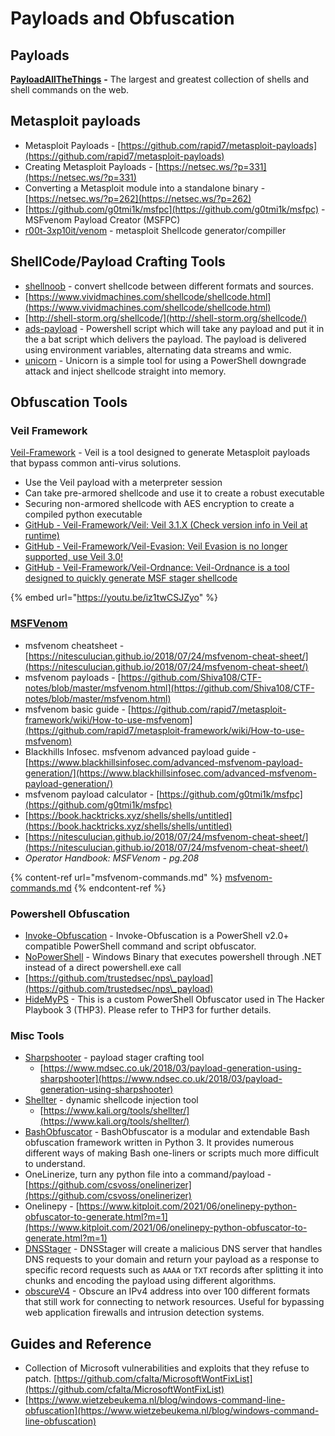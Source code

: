 # Payloads and Obfuscation

## **Payloads**

[**PayloadAllTheThings**](https://github.com/swisskyrepo/PayloadsAllTheThings) **-** The largest and greatest collection of shells and shell commands on the web.

## **Metasploit payloads**

* Metasploit Payloads - [https://github.com/rapid7/metasploit-payloads](https://github.com/rapid7/metasploit-payloads)
* Creating Metasploit Payloads - [https://netsec.ws/?p=331](https://netsec.ws/?p=331)
* Converting a Metasploit module into a standalone binary - [https://netsec.ws/?p=262](https://netsec.ws/?p=262)
* [https://github.com/g0tmi1k/msfpc](https://github.com/g0tmi1k/msfpc) - MSFvenom Payload Creator (MSFPC)
* [r00t-3xp10it/venom](https://github.com/r00t-3xp10it/venom) - metasploit Shellcode generator/compiller

## ShellCode/Payload Crafting Tools

* [shellnoob](https://www.kali.org/tools/shellnoob/) - convert shellcode between different formats and sources.
* [https://www.vividmachines.com/shellcode/shellcode.html](https://www.vividmachines.com/shellcode/shellcode.html)
* [http://shell-storm.org/shellcode/](http://shell-storm.org/shellcode/)
* [ads-payload](https://github.com/ChrisAD/ads-payload) - Powershell script which will take any payload and put it in the a bat script which delivers the payload. The payload is delivered using environment variables, alternating data streams and wmic.
* [unicorn](https://github.com/trustedsec/unicorn) - Unicorn is a simple tool for using a PowerShell downgrade attack and inject shellcode straight into memory.

## **Obfuscation Tools**

### **Veil Framework**

[Veil-Framework](https://github.com/Veil-Framework/Veil) - Veil is a tool designed to generate Metasploit payloads that bypass common anti-virus solutions.

* Use the Veil payload with a meterpreter session
* Can take pre-armored shellcode and use it to create a robust executable
* Securing non-armored shellcode with AES encryption to create a compiled python executable
* [GitHub - Veil-Framework/Veil: Veil 3.1.X (Check version info in Veil at runtime)](https://github.com/veil-framework/veil)&#x20;
* [GitHub - Veil-Framework/Veil-Evasion: Veil Evasion is no longer supported, use Veil 3.0!](https://github.com/Veil-Framework/Veil-Evasion)&#x20;
* [GitHub - Veil-Framework/Veil-Ordnance: Veil-Ordnance is a tool designed to quickly generate MSF stager shellcode](https://github.com/veil-framework/veil-ordnance)

{% embed url="https://youtu.be/iz1twCSJZyo" %}

### [MSFVenom](https://www.offensive-security.com/metasploit-unleashed/msfvenom/)

* msfvenom cheatsheet - [https://nitesculucian.github.io/2018/07/24/msfvenom-cheat-sheet/](https://nitesculucian.github.io/2018/07/24/msfvenom-cheat-sheet/)
* msfvenom payloads - [https://github.com/Shiva108/CTF-notes/blob/master/msfvenom.html](https://github.com/Shiva108/CTF-notes/blob/master/msfvenom.html)
* msfvenom basic guide - [https://github.com/rapid7/metasploit-framework/wiki/How-to-use-msfvenom](https://github.com/rapid7/metasploit-framework/wiki/How-to-use-msfvenom)
* Blackhills Infosec. msfvenom advanced payload guide - [https://www.blackhillsinfosec.com/advanced-msfvenom-payload-generation/](https://www.blackhillsinfosec.com/advanced-msfvenom-payload-generation/)
* msfvenom payload calculator - [https://github.com/g0tmi1k/msfpc](https://github.com/g0tmi1k/msfpc)
* [https://book.hacktricks.xyz/shells/shells/untitled](https://book.hacktricks.xyz/shells/shells/untitled)
* [https://nitesculucian.github.io/2018/07/24/msfvenom-cheat-sheet/](https://nitesculucian.github.io/2018/07/24/msfvenom-cheat-sheet/)
* _Operator Handbook: MSFVenom - pg.208_

{% content-ref url="msfvenom-commands.md" %}
[msfvenom-commands.md](msfvenom-commands.md)
{% endcontent-ref %}

### **Powershell Obfuscation**

* [Invoke-Obfuscation](https://github.com/danielbohannon/Invoke-Obfuscation) - Invoke-Obfuscation is a PowerShell v2.0+ compatible PowerShell command and script obfuscator.
* [NoPowerShell](https://github.com/Ben0xA/nps) - Windows Binary that executes powershell through .NET instead of a direct powershell.exe call
* [https://github.com/trustedsec/nps\_payload](https://github.com/trustedsec/nps\_payload)
* [HideMyPS](https://github.com/cheetz/hidemyps) - This is a custom PowerShell Obfuscator used in The Hacker Playbook 3 (THP3). Please refer to THP3 for further details.

### **Misc Tools**

* [Sharpshooter](https://github.com/mdsecactivebreach/SharpShooter) - payload stager crafting tool
  * [https://www.mdsec.co.uk/2018/03/payload-generation-using-sharpshooter](https://www.ndsec.co.uk/2018/03/payload-generation-using-sharpshooter)
* [Shellter](https://github.com/ParrotSec/shellter) - dynamic shellcode injection tool&#x20;
  * [https://www.kali.org/tools/shellter/](https://www.kali.org/tools/shellter/)
* [BashObfuscator](https://github.com/Bashfuscator/Bashfuscator) - BashObfuscator is a modular and extendable Bash obfuscation framework written in Python 3. It provides numerous different ways of making Bash one-liners or scripts much more difficult to understand.
* OneLinerize, turn any python file into a command/payload - [https://github.com/csvoss/onelinerizer](https://github.com/csvoss/onelinerizer)
* Onelinepy - [https://www.kitploit.com/2021/06/onelinepy-python-obfuscator-to-generate.html?m=1](https://www.kitploit.com/2021/06/onelinepy-python-obfuscator-to-generate.html?m=1)
* [DNSStager](https://github.com/mhaskar/DNSStager) - DNSStager will create a malicious DNS server that handles DNS requests to your domain and return your payload as a response to specific record requests such as `AAAA` or `TXT` records after splitting it into chunks and encoding the payload using different algorithms.
* [obscureV4](https://github.com/dagonis/obscureV4) - Obscure an IPv4 address into over 100 different formats that still work for connecting to network resources. Useful for bypassing web application firewalls and intrusion detection systems.

## Guides and Reference

* Collection of Microsoft vulnerabilities and exploits that they refuse to patch. [https://github.com/cfalta/MicrosoftWontFixList](https://github.com/cfalta/MicrosoftWontFixList)
* [https://www.wietzebeukema.nl/blog/windows-command-line-obfuscation](https://www.wietzebeukema.nl/blog/windows-command-line-obfuscation)
